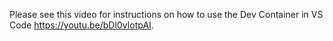 Please see this video for instructions on how to use the Dev Container in VS Code https://youtu.be/bDl0vIotpAI. 